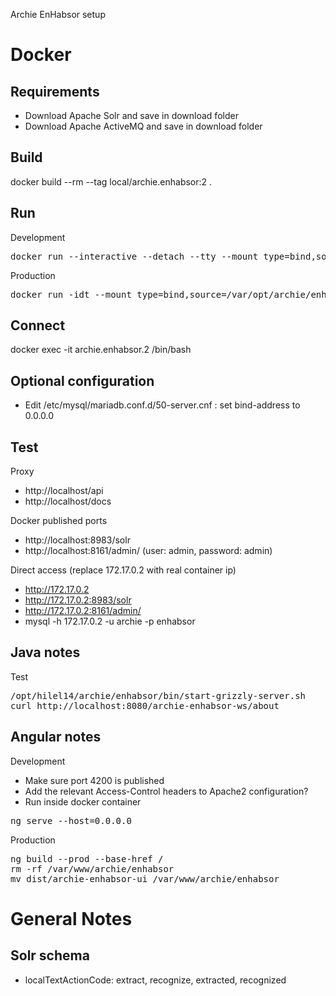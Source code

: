 Archie EnHabsor setup

# Docker

## Requirements
* Download Apache Solr and save in download folder
* Download Apache ActiveMQ and save in download folder

## Build
docker build --rm --tag local/archie.enhabsor:2 .

## Run

Development

<pre>
docker run --interactive --detach --tty --mount type=bind,source=/home/hilel/Projects/archie-soft,target=/home/archie/archie-soft --name=archie.enhabsor.2 --publish 80:80 --publish 8983:8983 --publish 8161:8161 --publish 4200:4200 local/archie.enhabsor:2
</pre>

Production

<pre>
docker run -idt --mount type=bind,source=/var/opt/archie/enhabsor/,target=/var/opt/archie/enhabsor/ --name=archie.enhabsor.2 --publish 80:80 local/archie.enhabsor:2
</pre>

## Connect
docker exec -it archie.enhabsor.2 /bin/bash

## Optional configuration
* Edit /etc/mysql/mariadb.conf.d/50-server.cnf : set bind-address to 0.0.0.0

## Test

Proxy
* http://localhost/api
* http://localhost/docs

Docker published ports
* http://localhost:8983/solr
* http://localhost:8161/admin/ (user: admin, password: admin)

Direct access (replace 172.17.0.2 with real container ip)
* http://172.17.0.2
* http://172.17.0.2:8983/solr
* http://172.17.0.2:8161/admin/
* mysql -h 172.17.0.2 -u archie -p enhabsor

## Java notes

Test
<pre>
/opt/hilel14/archie/enhabsor/bin/start-grizzly-server.sh
curl http://localhost:8080/archie-enhabsor-ws/about
</pre>

## Angular notes

Development

* Make sure port 4200 is published
* Add the relevant Access-Control headers to Apache2 configuration?
* Run inside docker container
<pre>
ng serve --host=0.0.0.0
</pre>

Production
<pre>
ng build --prod --base-href /
rm -rf /var/www/archie/enhabsor
mv dist/archie-enhabsor-ui /var/www/archie/enhabsor
</pre>

# General Notes

## Solr schema
* localTextActionCode: extract, recognize, extracted, recognized

